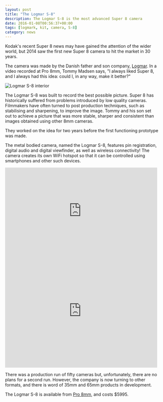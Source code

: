 ```yaml
---
layout: post
title: "The Logmar S-8"
description: The Logmar S-8 is the most advanced Super 8 camera
date: 2016-01-08T00:56:37+00:00
tags: [logmark, kit, camera, S-8]
category: news
---
```


Kodak's recent Super 8 news may have gained the attention of the wider world, but 2014 saw the first new Super 8 camera to hit the market in 30 years.

The camera was made by the Danish father and son company, <a href="http://www.logmar.dk/">Logmar</a>. In a video recorded at Pro 8mm, Tommy Madsen says, "I always liked Super 8, and I always had this idea: could I, in any way, make it better?"

<img src="{{ site.baseurl }}/assets/logmar/logmar-side.jpg" alt="Logmar S-8 interior">

The Logmar S-8 was built to record the best possible picture. Super 8 has historically suffered from problems introduced by low quality cameras. Filmmakers have often turned to post production techniques, such as stabilising and sharpening, to improve the image. Tommy and his son set out to achieve a picture that was more stable, sharper and consistent than images obtained using other 8mm cameras. 

They worked on the idea for two years before the first functioning prototype was made.

The metal bodied camera, named the Logmar S-8, features pin registration, digital audio and digital viewfinder, as well as wireless connectivity! The camera creates its own WiFi hotspot so that it can be controlled using smartphones and other such devices.

<iframe class="video" src="https://player.vimeo.com/video/101753821?title=0&byline=0&portrait=0" width="500" height="281" frameborder="0" webkitallowfullscreen mozallowfullscreen allowfullscreen></iframe>
<br/>
<iframe class="video" src="https://player.vimeo.com/video/129700087?title=0&byline=0&portrait=0" width="500" height="375" frameborder="0" webkitallowfullscreen mozallowfullscreen allowfullscreen></iframe>
<br/>

There was a production run of fifty cameras but, unfortunately, there are no plans for a second run. However, the company is now turning to other formats, and there is word of 35mm and 65mm products in development.

The Logmar S-8 is available from <a href="http://www.pro8mm.com/Merchant5/merchant.mvc?Screen=PROD&Store_Code=01&Product_Code=camera_logmar&Category_Code=S8">Pro 8mm</a>, and costs $5995.

